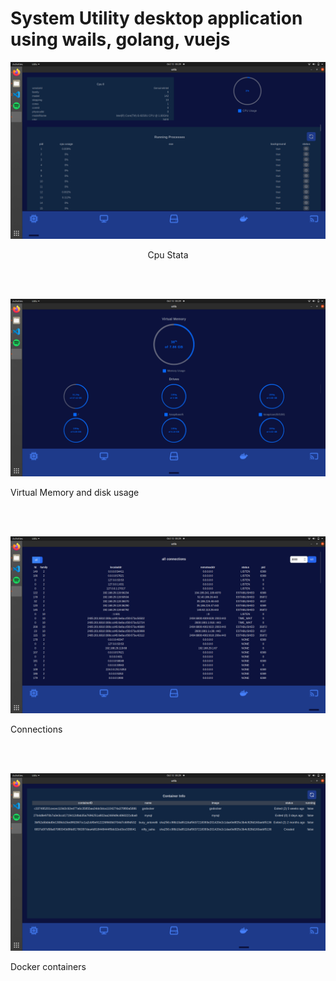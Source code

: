 # System Utility desktop application using wails, golang, vuejs

<p align="center">
   <img src="https://raw.githubusercontent.com/InYuusha/Utility/master/Screenshot%20from%202021-10-12%2005-29-33.png" width="600px">
   <br>
   <p align="center">Cpu Stata</p>
</p>
<br><br>

<p align="center">
   <img src="https://raw.githubusercontent.com/InYuusha/Utility/master/Screenshot%20from%202021-10-12%2005-29-40.png" width="600px">
     <br>
   <p>Virtual Memory and disk usage</p>
</p>
<br><br>

<p align="center">
   <img src="https://raw.githubusercontent.com/InYuusha/Utility/master/Screenshot%20from%202021-10-12%2005-29-47.png" width="600px">
     <br>
   <p>Connections</p>
</p>
<br><br>

<p align="center">
   <img src="https://raw.githubusercontent.com/InYuusha/Utility/master/Screenshot%20from%202021-10-12%2005-29-51.png" width="600px">
     <br>
   <p>Docker containers</p>
</p>
<br><br>


